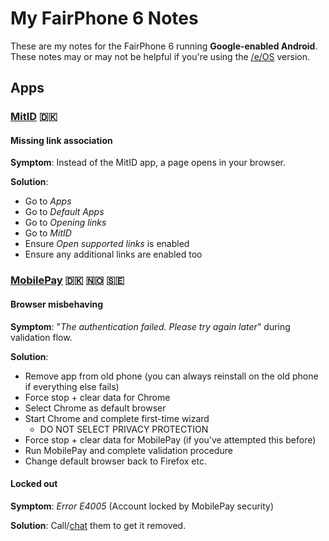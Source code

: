 # My FairPhone 6 Notes

These are my notes for the FairPhone 6 running **Google-enabled Android**. These notes may or may not be helpful if you're using the [/e/OS](https://e.foundation/e-os/) version.

## Apps

### [MitID](https://play.google.com/store/apps/details?id=dk.mitid.app.android) 🇩🇰

#### Missing link association

**Symptom**: Instead of the MitID app, a page opens in your browser.

**Solution**:

* Go to *Apps*
* Go to *Default Apps*
* Go to *Opening links*
* Go to *MitID*
* Ensure *Open supported links* is enabled
* Ensure any additional links are enabled too

### [MobilePay](https://play.google.com/store/apps/details?id=dk.danskebank.mobilepay) 🇩🇰 🇳🇴 🇸🇪

#### Browser misbehaving

**Symptom**: "*The authentication failed. Please try again later*" during validation flow.

**Solution**:

* Remove app from old phone (you can always reinstall on the old phone if everything else fails)
* Force stop + clear data for Chrome
* Select Chrome as default browser
* Start Chrome and complete first-time wizard
  * DO NOT SELECT PRIVACY PROTECTION
* Force stop + clear data for MobilePay (if you've attempted this before)
* Run MobilePay and complete validation procedure
* Change default browser back to Firefox etc.

#### Locked out

**Symptom**: *Error E4005* (Account locked by MobilePay security)

**Solution**: Call/[chat](https://mobilepay.dk/) them to get it removed.
